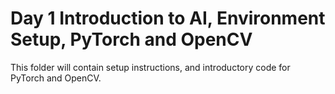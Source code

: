 # Day 1 Introduction to AI, Environment Setup, PyTorch and OpenCV

This folder will contain setup instructions, and introductory code for PyTorch and OpenCV.